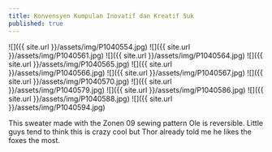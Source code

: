 ```yaml
---
title: Konvensyen Kumpulan Inovatif dan Kreatif Suk
published: true
---
```

![]({{ site.url }}/assets/img/P1040554.jpg)
![]({{ site.url }}/assets/img/P1040561.jpg)
![]({{ site.url }}/assets/img/P1040564.jpg)
![]({{ site.url }}/assets/img/P1040565.jpg)
![]({{ site.url }}/assets/img/P1040566.jpg)
![]({{ site.url }}/assets/img/P1040567.jpg)
![]({{ site.url }}/assets/img/P1040570.jpg)
![]({{ site.url }}/assets/img/P1040579.jpg)
![]({{ site.url }}/assets/img/P1040586.jpg)
![]({{ site.url }}/assets/img/P1040588.jpg)
![]({{ site.url }}/assets/img/P1040594.jpg)

This sweater made with the Zonen 09 sewing pattern Ole is reversible. Little guys tend to think this is crazy cool but Thor already told me he likes the foxes the most.